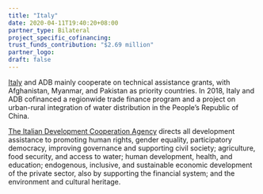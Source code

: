 ```yaml
---
title: "Italy"
date: 2020-04-11T19:40:20+08:00
partner_type: Bilateral
project_specific_cofinancing:
trust_funds_contribution: "$2.69 million"
partner_logo:
draft: false
---
```


<a href="https://www.adb.org/publications/italy-fact-sheet" target="_blank">Italy</a> and ADB mainly cooperate on technical assistance grants, with Afghanistan, Myanmar, and Pakistan as priority countries. In 2018, Italy and ADB cofinanced a regionwide trade finance program and a project on urban-rural integration of water distribution in the People’s Republic of China.

<a href="https://www.aics.gov.it/language/en/" target="_blank">The Italian Development Cooperation Agency</a> directs all development assistance to promoting human rights, gender equality, participatory democracy, improving governance and supporting civil society; agriculture, food security, and access to water; human development, health, and education; endogenous, inclusive, and sustainable economic development of the private sector, also by supporting the financial system; and the environment and cultural heritage.
